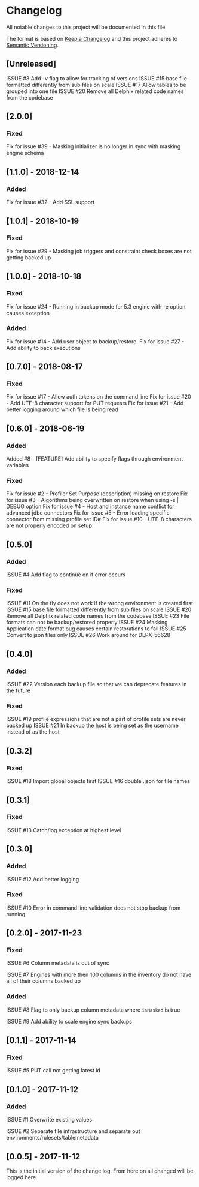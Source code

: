 # Changelog
All notable changes to this project will be documented in this file.

The format is based on [Keep a Changelog](http://keepachangelog.com/en/1.0.0/)
and this project adheres to [Semantic Versioning](http://semver.org/spec/v2.0.0.html).

## [Unreleased]

ISSUE #3 Add -v flag to allow for tracking of versions
ISSUE #15 base file formatted differently from sub files on scale
ISSUE #17 Allow tables to be grouped into one file
ISSUE #20 Remove all Delphix related code names from the codebase

## [2.0.0]

### Fixed
Fix for issue #39 - Masking initializer is no longer in sync with masking engine schema

## [1.1.0] - 2018-12-14

### Added
Fix for issue #32 - Add SSL support

## [1.0.1] - 2018-10-19

### Fixed
Fix for issue #29 - Masking job triggers and constraint check boxes are not getting backed up

## [1.0.0] - 2018-10-18

### Fixed
Fix for issue #24 - Running in backup mode for 5.3 engine with -e option causes exception

### Added
Fix for issue #14 - Add user object to backup/restore.
Fix for issue #27 - Add ability to back executions

## [0.7.0] - 2018-08-17

### Fixed
Fix for issue #17 - Allow auth tokens on the command line
Fix for issue #20 - Add UTF-8 character support for PUT requests
Fix for issue #21 - Add better logging around which file is being read

## [0.6.0] - 2018-06-19

### Added
Added #8 - [FEATURE] Add ability to specify flags through environment variables

### Fixed
Fix for issue #2 - Profiler Set Purpose (description) missing on restore
Fix for issue #3 - Algorithms being overwritten on restore when using -s | DEBUG option
Fix for issue #4 - Host and instance name conflict for advanced jdbc connectors
Fix for issue #5 - Error loading specific connector from missing profile set ID#
Fix for issue #10 - UTF-8 characters are not properly encoded on setup

## [0.5.0]

### Added
ISSUE #4 Add flag to continue on if error occurs

### Fixed
ISSUE #11 On the fly does not work if the wrong environment is created first
ISSUE #15 base file formatted differently from sub files on scale
ISSUE #20 Remove all Delphix related code names from the codebase
ISSUE #23 File formats can not be backup/restored properly
ISSUE #24 Masking Application date format bug causes certain restorations to fail
ISSUE #25 Convert to json files only
ISSUE #26 Work around for DLPX-56628

## [0.4.0]

### Added
ISSUE #22 Version each backup file so that we can deprecate features in the future

### Fixed
ISSUE #19 profile expressions that are not a part of profile sets are never backed up
ISSUE #21 In backup the host is being set as the username instead of as the host

## [0.3.2]

### Fixed
ISSUE #18 Import global objects first
ISSUE #16 double .json for file names

## [0.3.1]

### Fixed
ISSUE #13 Catch/log exception at highest level

## [0.3.0]

### Added
ISSUE #12 Add better logging

### Fixed
ISSUE #10 Error in command line validation does not stop backup from running

## [0.2.0] - 2017-11-23

### Fixed
ISSUE #6 Column metadata is out of sync

ISSUE #7 Engines with more then 100 columns in the inventory do not have all of their columns backed up

### Added
ISSUE #8 Flag to only backup column metadata where `isMasked` is true

ISSUE #9 Add ability to scale engine sync backups

## [0.1.1] - 2017-11-14

### Fixed
ISSUE #5 PUT call not getting latest id

## [0.1.0] - 2017-11-12

### Added
ISSUE #1 Overwrite existing values

ISSUE #2 Separate file infrastructure and separate out environments/rulesets/tablemetadata

## [0.0.5] - 2017-11-12

This is the initial version of the change log. From here on all changed will be
logged here.

